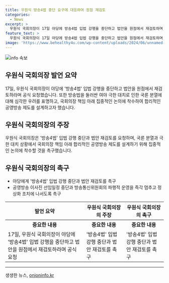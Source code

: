 ```yaml
---
title: 우원식 방송4법 중단 요구에 대응하여 원점 재검토
categories:
  - News
excerpt: >
  우원식 국회의장이 17일 야당에 방송4법 입법 강행을 중단하고 법안을 원점에서 재검토하며, 방송법을 둘러싼 극한 대립을 조정하고 공영방송의 공정성과 독립성을 보장할 합의를 촉구했습니다. 또한, 공영방송 이사진 선임일정 중단과 방송통신위원회의 파행적 운영 중단을 요청했습니다. 국론 분열과 민생 문제 미해결을 우려하며, 국회의장 책임 아래 집중적인 논의를 제안하고, 국민들의 이해를 담은 발언으로 주목을 끌었습니다.
feature_text: >
  우원식 국회의장이 17일 야당에 방송4법 입법 강행을 중단하고 법안을 원점에서 재검토하며, 방송법을 둘러싼 극한 대립을 조정하고 공영방송의 공정성과 독립성을 보장할 합의를 촉구했습니다. 또한, 공영방송 이사진 선임일정 중단과 방송통신위원회의 파행적 운영 중단을 요청했습니다. 국론 분열과 민생 문제 미해결을 우려하며, 국회의장 책임 아래 집중적인 논의를 제안하고, 국민들의 이해를 담은 발언으로 주목을 끌었습니다.
image: 'https://www.behealthy4u.com/wp-content/uploads/2024/06/unnamed-file.png'
---
```


<p><img src="https://www.behealthy4u.com/wp-content/uploads/2024/06/unnamed-file.png" alt="info 속보" /></p>

<h2 data-ke-size="size26">우원식 국회의장 발언 요약</h2>

<p data-ke-size="size16">17일, 우원식 국회의장이 야당에 '방송4법' 입법 강행을 중단하고 법안을 원점에서 재검토하라며 공식 요청했습니다. 또한 방송법을 둘러싼 여야 극한 대치로 인한 국론 분열에 대해 심각한 우려를 표명하고, 국회의장 책임 아래 집중적인 논의에 착수하여 합리적인 공영방송 제도를 설계하고자 했습니다.</p>

<h2 data-ke-size="size26">우원식 국회의장의 주장</h2>

<p data-ke-size="size16">우원식 국회의장은 '방송4법' 입법 강행 중단과 법안 재검토를 요청하며, 국론 분열과 극한 대치 상황에서 국회의장 책임 아래 합리적인 공영방송 제도를 설계하기 위해 집중적인 논의에 착수할 것을 촉구했습니다.</p>

<h2 data-ke-size="size26">우원식 국회의장의 촉구</h2>

<ul>
    <li>야당에게 '방송4법' 입법 강행 중단과 법안 재검토를 촉구</li>
    <li>공영방송 이사진 선임일정 중단과 방송통신위원회의 파행적 운영을 즉각 멈추고 정상화 조치에 나서도록 촉구</li>
</ul>

<table>
<thead>
<tr>
<th>발언 요약</th>
<th>우원식 국회의장의 주장</th>
<th>우원식 국회의장의 촉구</th>
</tr>
</thead>
<tbody>
<tr>
<td style="text-align: center; height: 17px;"><b>중요한 내용</b></td>
<td style="text-align: center; height: 17px;"><b>중요한 내용</b></td>
<td style="text-align: center; height: 17px;"><b>중요한 내용</b></td>
</tr>
<tr>
<td>17일, 우원식 국회의장이 야당에 '방송4법' 입법 강행을 중단하고 법안을 원점에서 재검토하라며 공식 요청</td>
<td>'방송4법' 입법 강행 중단과 법안 재검토를 촉구</td>
<td>'방송4법' 입법 강행 중단과 법안 재검토를 촉구</td>
</tr>
</tbody>
</table>

<hr>
생생한 뉴스, <a href="https://onioninfo.kr" rel="dofollow">onioninfo.kr</a>


